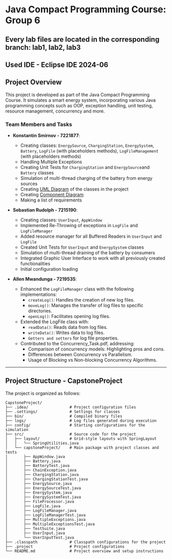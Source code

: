 # Java Compact Programming Course: Group 6

## Every lab files are located in the corresponding branch: lab1, lab2, lab3

## Used IDE - Eclipse IDE 2024-06

## Project Overview

This project is developed as part of the Java Compact Programming Course. It simulates a smart energy system, incorporating various Java programming concepts such as OOP, exception handling, unit testing, resource management, concurrency and more.

### Team Members and Tasks

- **Konstantin Smirnov - 7221877**:
  - Creating classes: `EnergySource`, `ChargingStation`, `EnergySystem`, `Battery`, `LogFile` (with placeholders methods), `LogFileManagement` (with placeholders methods)
  - Handling Multiple Exceptions
  - Creating Unit Tests for `ChargingStation` and `EnergySource`and `Battery` classes
  - Simulation of multi-thread charging of the battery from energy sources
  - Creating [UML Diagram](//www.plantuml.com/plantuml/png/pLVDRkCs4BxxAOYzr6biFy0YDJRDPe4KoMwGRD53qSD47Cji9L8bHqcCjkzUIgHCZsYbIT53SuZbRpuEXz_yKFxW22orTJNxHlpeq5xffYLHLE2S01AqHK6ccGKW4VwO2VztMeFISx2b4-_5FLcbovz_EV7FZqR9sLypx_EyQNvIMfgdu3CwIcXqj0Vc9-Bih33QaMqBCdQz3WIB82-Ctim7zm5k6mc4SIatWPIN6csvkpUjBJ2tUdUkhT5cbb_lRP637PsZIwKL7TjxsLXJe7FNIkEyyl_syd3QCdmu0bA5-1w8qEv49sfyPlPucfqZh0NgqZy5ZIEPAHongEzIGvs2250DpxVc2Qs7bQQ05Qsrg6d0fMaVAZoCzJJwdJE72r500uMYNN0saSCIwJFKFXCyajDY2xR4UVWuhqshQRyvJuEqNS7fjixjmmuNwGWXiu4Nb3ei22ONCqnhHhjcIiPRQwG_hJBQ4pQLWKpIQKvb-WwwDkKdDUZz41FuVaWbImEhx54kM90BCHtWGcIRl35p7l-wQp8ypqCwRpJVmFDHayEufEd-3xPH5G31vRCl5rsEszgsUiu7q4LNLSft2q5tTfRriMqwyPKf0eN1BBbXd3HvTcC2fWdzKQ_n4QlOY_-oA4R76TS5EqE0yj3-s-AuZbl-Zmk4ZLLM7SmGIwFW4lS9KexEHjAl0niFkdHFFMpTzMIgMQF78ARkHf1od7f7Gwf7bfVlIDT_UCe1ce_OGwE_4YSE5icZ_HC_qooa8uh0CZ5WCGaR__mvxr7ylLLDZPgEs2HG1tNrM7tqpycHHpFHutxpunuNOknjkZ4wDrFDSJbudo9urm5dOOTt8VyDiZLFLX7sbXgTWv9tVpcCcEluE2IM2Ny3sY-qN7zkYkziXKKWzBPNwyGhgJQF_MeVsItGzd0TEbAwhmfcuUibLaYvXum7jjYgnrSGJOFwhSU9qWG9RzgAL5EXdptOzDNEPCpDGqLZGePc6f0rgypSHPRgwI6nNpJlsFjlUNydvoTvFFjhLUazo8x9JKErSFGLKK-luY-UhUk-VzrQymGFLTQBCTukIRVXhTpmukQMr_omUVihVZwon7VYdGI25JtJkn3YbIQq6oXGtBLQTsUPgGmQ0ipliJkimeJTgiRDsCyvoqm9NwtMwQUOT-Qbx5ScZAzCk5yvl1N4TTp8By-ZZD7uFqfYzz1n1fzDBtAE6tc9USuMjAnw8PBggcugh577Isp6ubgj_bodd8tFnQrTwvYwCKw5TWSjnNbPMYoFUJRBvO7CMt2Pzvp1bF_MctEXwrwidChbZhnO4bBs4KF5QuB7cukTov5JU0eP8yMGa_BCKJS4VBX71krowREm_pxZIyVM6Pi94zKQhZ-NSySgJXDZubxcj9iDMfHt23BLTyxha7_YN7sPgFChlKMh2BGFU6DDBV2Pq6gemgJ4OLR-yCb2ZQc1Wd0HzNu-ekTPd5YU50xVGpmCuQUDO3fQjyUNMX5r4xGmMcCHqaj6E08jmSguPuzvJss17caxeVtY-p6fKh_XS9dqDzqYtUyBWLIi5W8iTehAlhxQScjQcdr0BTkw-Xi0) of the classes in the project
  - Creating [Component Diagram](//www.plantuml.com/plantuml/png/RP11QiGm34NtFeMOJLTpXJAqTMcWYqB80OoZ2OPO3hO3pUrBFLQYmTbz__Sb9V-MiebvzRDwWG-yEqAmmI-1a79IkuJBa312HndZtLYyW4amT3AW2UEqGR-bZBvmtP_niCOw_v0oynuehHvZmVoGWJUJCyQjyAeb_WxJv6Wgk6g9zQ_59Rj0y6Led3cvs-pAcKyt8_p4O34b7lZt3aiTrOsu88r8rc5IGmVNwoledbNzelfijkY-sBML-jfBK0-_cFpd3AKfWtnH18MfgYXcsq7TTqxvI0kRSotcOXgWdYkHTPmGldB6sjqtf77ryny0)
  - Making a list of requirements

- **Sebastian Rudolph - 7215190**:
  - Creating classes: `UserInput`, `AppWindow`
  - Implemented Re-Throwing of exceptions in `LogFile` and `LogFileManager`
  - Added resource manager for all Buffered Readers in `UserInput` and `LogFile`
  - Created Unit Tests for `UserInput` and `EnergySystem` classes
  - Simulation of multi-thread draining of the battery by consumers
  - Integrated Graphic User Interface to work with all previously created functionalities
  - Initial configuration loading
    
- **Allen Mwandunga - 7219535**:
  - Enhanced the `LogFileManager` class with the following implementations:
    - `createLog()`: Handles the creation of new log files.
    - `moveLog()`: Manages the transfer of log files to specific directories.
    - `openLog()`: Facilitates opening log files.
  - Extended the LogFile class with:
    - `readData()`: Reads data from log files.
    - `writeData()`: Writes data to log files.
    - `Getters and setters` for log file properties.
  - Contributed to the Concurrency_Task.pdf, addressing:
    - Comparison of concurrency models: Highlighting pros and cons.
    - Differences between Concurrency vs Parallelism.
    - Usage of Blocking vs Non-blocking Concurrency Algorithms.

---

## Project Structure - CapstoneProject

The project is organized as follows:

```
CapstoneProject/
├── .idea/                  # Project configuration files
├── .settings/              # Settings for classes
├── bin/                    # Compiled binary files
├── logs/                   # Log files generated during execution
├── config/                 # Starting configurations for the simulation
├── src/                    # Source code for the project
│   ├── layout/             # Grid-style layouts with SpringLayout
│   │   └── SpringUtilities.java
│   └── capstoneProject/    # Main package with project classes and tests
│       ├── AppWindow.java
│       ├── Battery.java
│       ├── BatteryTest.java
│       ├── ChainException.java
│       ├── ChargingStation.java
│       ├── ChargingStationTest.java
│       ├── EnergySource.java
│       ├── EnergySourceTest.java
│       ├── EnergySystem.java
│       ├── EnergySystemTest.java
│       ├── FileProcessor.java
│       ├── LogFile.java
│       ├── LogFileManager.java
│       ├── LogFileManagerTest.java
│       ├── MultipleExceptions.java
│       ├── MultipleExceptionsTest.java
│       ├── TestSuite.java
│       ├── UserInput.java
│       └── UserInputTest.java
├── .classpath              # Classpath configurations for the project
├── .project                # Project configurations
└── README.md               # Project overview and setup instructions
```

